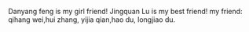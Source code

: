 Danyang feng is my girl friend!
Jingquan Lu is my best friend!
my friend: qihang wei,hui zhang, yijia qian,hao du, longjiao du.